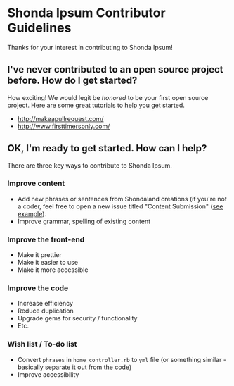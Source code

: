 # Shonda Ipsum Contributor Guidelines
Thanks for your interest in contributing to Shonda Ipsum!

## I've never contributed to an open source project before. How do I get started?

How exciting! We would legit be _honored_ to be your first open source project. Here are some great tutorials to help you get started.

- http://makeapullrequest.com/
- http://www.firsttimersonly.com/

## OK, I'm ready to get started. How can I help?

There are three key ways to contribute to Shonda Ipsum. 

### Improve content

- Add new phrases or sentences from Shondaland creations (if you're not a coder, feel free to open a new issue titled "Content Submission" ([see example](https://github.com/hilarysk/shonda-ipsum/issues/4)).
- Improve grammar, spelling of existing content

### Improve the front-end

- Make it prettier
- Make it easier to use
- Make it more accessible

### Improve the code

- Increase efficiency
- Reduce duplication
- Upgrade gems for security / functionality
- Etc. 

### Wish list / To-do list
- Convert `phrases` in `home_controller.rb` to `yml` file (or something similar - basically separate it out from the code)
- Improve accessibility
